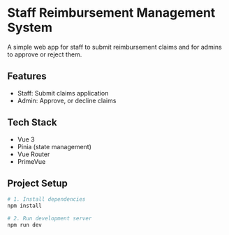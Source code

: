# Staff Reimbursement Management System

A simple web app for staff to submit reimbursement claims and for admins to approve or reject them.

## Features

- Staff: Submit claims application
- Admin: Approve, or decline claims

## Tech Stack

- Vue 3
- Pinia (state management)
- Vue Router
- PrimeVue

## Project Setup

```bash
# 1. Install dependencies
npm install

# 2. Run development server
npm run dev